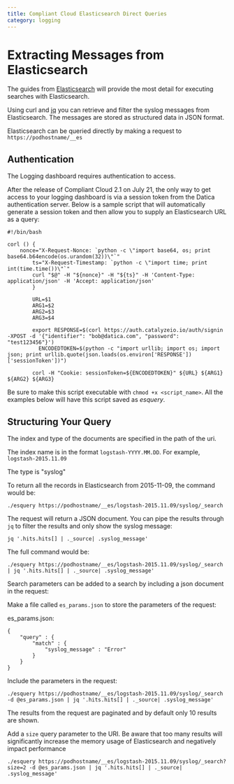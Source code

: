 ```yaml
---
title: Compliant Cloud Elasticsearch Direct Queries
category: logging
---
```


# Extracting Messages from Elasticsearch

The guides from [Elasticsearch](https://www.elastic.co/guide/en/elasticsearch/guide/1.x/index.html) will provide the most detail for executing searches with Elasticsearch.  

Using curl and [jq](https://stedolan.github.io/jq/) you can retrieve and filter the syslog messages from Elasticsearch.  The messages are stored as structured data in JSON format.

Elasticsearch can be queried directly by making a request to `https://podhostname/__es`

## Authentication

The Logging dashboard requires authentication to access.  

After the release of Compliant Cloud 2.1 on July 21, the only way to get access to your logging dashboard is via a session token from the Datica authentication server. Below is a sample script that will automatically generate a session token and then allow you to supply an Elasticsearch URL as a query:

```
#!/bin/bash

corl () {
	nonce="X-Request-Nonce: `python -c \"import base64, os; print base64.b64encode(os.urandom(32))\"`"
        ts="X-Request-Timestamp: `python -c \"import time; print int(time.time())\"`"
        curl "$@" -H "${nonce}" -H "${ts}" -H 'Content-Type: application/json' -H 'Accept: application/json'
        }

        URL=$1
        ARG1=$2
        ARG2=$3
        ARG3=$4

        export RESPONSE=$(corl https://auth.catalyzeio.io/auth/signin -XPOST -d '{"identifier": "bob@datica.com", "password": "test123456"}')
	      ENCODEDTOKEN=$(python -c "import urllib; import os; import json; print urllib.quote(json.loads(os.environ['RESPONSE'])['sessionToken'])")

        corl -H "Cookie: sessionToken=${ENCODEDTOKEN}" ${URL} ${ARG1} ${ARG2} ${ARG3}
```

Be sure to make this script executable with `chmod +x <script_name>`. All the examples below will have this script saved as *esquery*.

## Structuring Your Query

The index and type of the documents are specified in the path of the uri.

The index name is in the format `logstash-YYYY.MM.DD`.  For example, `logstash-2015.11.09`

The type is "syslog"

To return all the records in Elasticsearch from 2015-11-09, the command would be:

`./esquery https://podhostname/__es/logstash-2015.11.09/syslog/_search`

The request will return a JSON document.  You can pipe the results through `jq` to filter the results and only show the syslog message:

`jq '.hits.hits[] | ._source| .syslog_message'`

The full command would be:

`./esquery https://podhostname/__es/logstash-2015.11.09/syslog/_search | jq '.hits.hits[] | ._source| .syslog_message'`

Search parameters can be added to a search by including a json document in the request:

Make a file called `es_params.json` to store the parameters of the request:

es_params.json:
```
{
    "query" : {
        "match" : {
            "syslog_message" : "Error"
        }
    }
}
```
Include the parameters in the request:

`./esquery https://podhostname/__es/logstash-2015.11.09/syslog/_search -d @es_params.json | jq '.hits.hits[] | ._source| .syslog_message'`

The results from the request are paginated and by default only 10 results are shown.

Add a `size` query parameter to the URI. Be aware that too many results will significantly increase the memory usage of Elasticsearch and negatively impact performance

`./esquery https://podhostname/__es/logstash-2015.11.09/syslog/_search?size=2 -d @es_params.json | jq '.hits.hits[] | ._source| .syslog_message'`
